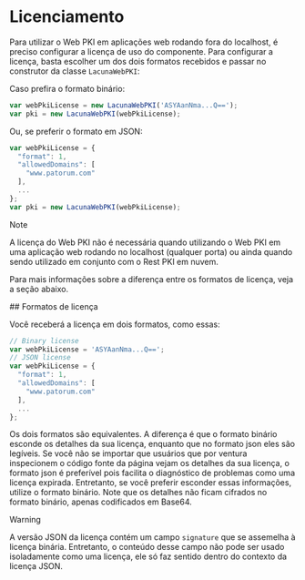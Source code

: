 ﻿# Licenciamento

Para utilizar o Web PKI em aplicações web rodando fora do localhost, é preciso configurar a licença de uso do componente. Para
configurar a licença, basta escolher um dos dois formatos recebidos e passar no construtor da classe `LacunaWebPKI`:

Caso prefira o formato binário:

```javascript
var webPkiLicense = new LacunaWebPKI('ASYAanNma...Q==');
var pki = new LacunaWebPKI(webPkiLicense);
```

Ou, se preferir o formato em JSON:

```javascript
var webPkiLicense = {
  "format": 1,
  "allowedDomains": [
    "www.patorum.com"
  ],
  ...
};
var pki = new LacunaWebPKI(webPkiLicense);
```

> [!NOTE]
> A licença do Web PKI não é necessária quando utilizando o Web PKI em uma aplicação web rodando no localhost (qualquer porta)
> ou ainda quando sendo utilizado em conjunto com o Rest PKI em nuvem.

Para mais informações sobre a diferença entre os formatos de licença, veja a seção abaixo.

<a name="formats" />
## Formatos de licença

Você receberá a licença em dois formatos, como essas:

```javascript
// Binary license
var webPkiLicense = 'ASYAanNma...Q==';
// JSON license
var webPkiLicense = {
  "format": 1,
  "allowedDomains": [
    "www.patorum.com"
  ],
  ...
};
```

Os dois formatos são equivalentes. A diferença é que o formato binário esconde os detalhes da sua licença, enquanto que no formato json eles são legíveis.
Se você não se importar que usuários que por ventura inspecionem o código fonte da página vejam os detalhes da sua licença, o formato json é preferível pois
facilita o diagnóstico de problemas como uma licença expirada. Entretanto, se você preferir esconder essas informações, utilize o formato binário. Note que
os detalhes não ficam cifrados no formato binário, apenas codificados em Base64.

> [!WARNING]
> A versão JSON da licença contém um campo `signature` que se assemelha à licença binária. Entretanto, o conteúdo desse campo não pode ser usado isoladamente
> como uma licença, ele só faz sentido dentro do contexto da licença JSON.
